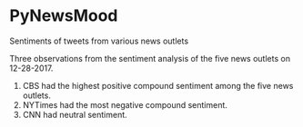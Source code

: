 # PyNewsMood
Sentiments of tweets from various news outlets

Three observations from the sentiment analysis of the five news outlets on 12-28-2017.
1. CBS had the highest positive compound sentiment among the five news outlets.
2. NYTimes had the most negative compound sentiment.
3. CNN had neutral sentiment.